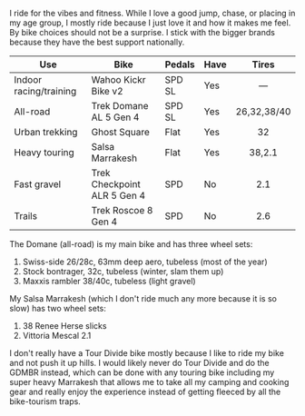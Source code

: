I ride for the vibes and fitness. While I love a good jump, chase, or placing in my age group, I mostly ride because I just love it and how it makes me feel. By bike choices should not be a surprise. I stick with the bigger brands because they have the best support nationally.

| Use                    | Bike                        | Pedals | Have |    Tires    |
| ---------------------- | --------------------------- | ------ | ---- | :---------: |
| Indoor racing/training | Wahoo Kickr Bike v2         | SPD SL | Yes  |      —      |
| All-road               | Trek Domane AL 5 Gen 4      | SPD SL | Yes  | 26,32,38/40 |
| Urban trekking         | Ghost Square                | Flat   | Yes  |     32      |
| Heavy touring          | Salsa Marrakesh             | Flat   | Yes  |   38,2.1    |
| Fast gravel            | Trek Checkpoint ALR 5 Gen 4 | SPD    | No   |     2.1     |
| Trails                 | Trek Roscoe 8 Gen 4         | SPD    | No   |     2.6     |

The Domane (all-road) is my main bike and has three wheel sets:

1. Swiss-side 26/28c, 63mm deep aero, tubeless (most of the year)
2. Stock bontrager, 32c, tubeless (winter, slam them up)
3. Maxxis rambler 38/40c, tubeless (light gravel)

My Salsa Marrakesh (which I don't ride much any more because it is so slow) has two wheel sets:

1. 38 Renee Herse slicks
2. Vittoria Mescal 2.1

I don't really have a Tour Divide bike mostly because I like to ride my bike and not push it up hills. I would likely never do Tour Divide and do the GDMBR instead, which can be done with any touring bike including my super heavy Marrakesh that allows me to take all my camping and cooking gear and really enjoy the experience instead of getting fleeced by all the bike-tourism traps.